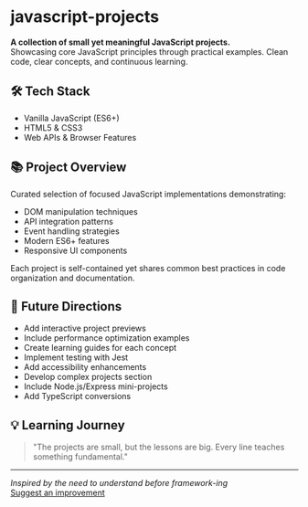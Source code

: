 # javascript-projects

**A collection of small yet meaningful JavaScript projects.**  
Showcasing core JavaScript principles through practical examples. Clean code, clear concepts, and continuous learning.

## 🛠️ Tech Stack

- Vanilla JavaScript (ES6+)  
- HTML5 & CSS3  
- Web APIs & Browser Features  

## 📚 Project Overview

Curated selection of focused JavaScript implementations demonstrating:  
- DOM manipulation techniques  
- API integration patterns  
- Event handling strategies  
- Modern ES6+ features  
- Responsive UI components  

Each project is self-contained yet shares common best practices in code organization and documentation.

## 🌱 Future Directions

- Add interactive project previews  
- Include performance optimization examples  
- Create learning guides for each concept  
- Implement testing with Jest  
- Add accessibility enhancements  
- Develop complex projects section  
- Include Node.js/Express mini-projects  
- Add TypeScript conversions  

## 💡 Learning Journey

> "The projects are small, but the lessons are big. Every line teaches something fundamental."

---

*Inspired by the need to understand before framework-ing*  
[Suggest an improvement](https://github.com/tom-seidel/javascript-projects/issues)
